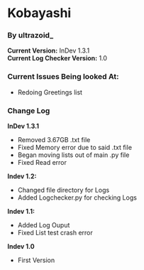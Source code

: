 <h1>Kobayashi</h1>
<h3>By ultrazoid_</h3>
<b>Current Version:</b> InDev 1.3.1<br>
<b>Current Log Checker Version:</b> 1.0<br>
<h3>Current Issues Being looked At:</h3>
<ul>
<li>Redoing Greetings list</li>
</ul>
<h3>Change Log</h3>
<b>InDev 1.3.1</b><br>
<ul>
<li>Removed 3.67GB .txt file</li>
<li>Fixed Memory error due to said .txt file</li>
<li>Began moving lists out of main .py file</li>
<li>Fixed Read error</li>
</ul>
<b>Indev 1.2:</b><br>
<ul>
<li>Changed file directory for Logs</li>
<li>Added Logchecker.py for checking Logs</li>
</ul>
<b>Indev 1.1:</b><br>
<ul>
<li>Added Log Ouput</li>
<li>Fixed List test crash error</li>
</ul>
<b>Indev 1.0</b><br>
<ul>
<li>First Version</li>
</ul>